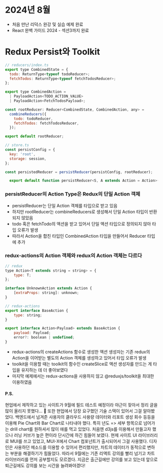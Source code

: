 # 2024년 8월
- 처음 만난 리덕스 완강 및 실습 예제 완료
- React 완벽 가이드 2024 - 섹션3까지 완료

# Redux Persist와 Toolkit

```js
// reducers/index.ts
export type CombinedState = {
  todo: ReturnType<typeof todoReducer>;
  fetchTodos: ReturnType<typeof fetchTodosReducer>;
};

export type CombinedAction =
  | PayloadAction<TODO_ACTION_VALUE>
  | PayloadAction<FetchTodosPayload>;

const rootReducer: Reducer<CombinedState, CombinedAction, any> =
  combineReducers({
    todo: todoReducer,
    fetchTodos: fetchTodosReducer,
  });

export default rootReducer;
```
```js
// store.ts
const persistConfig = {
  key: 'root',
  storage: session,
};

const persistedReducer = persistReducer(persistConfig, rootReducer);
```

```js
  export default function persistReducer<S, A extends Action = Action>(config: PersistConfig<S>, baseReducer: Reducer<S, A>): Reducer<S & PersistPartial, A>;
```

### persistReducer의 Action Type은 Redux의 단일 Action 객체

- persistReducer는 단일 Action 객체를 타입으로 받고 있음
- 하지만 rootReducer는 combineReducers로 생성해서 단일 Action 타입이 반환되지 않았음
- todo 혹은 fetchTodo의 액션을 받고 있어서 단일 액션 타입으로 정의되지 않아 타입 오류가 발생
- 따라서 Action을 합친 타입인 CombinedAction 타입을 만들어서 Reducer 타입에 추가

### redux-actions의 Action 객체와 redux의 Action 객체는 다르다

```js
// redux
type Action<T extends string = string> = {
    type: T;
};

interface UnknownAction extends Action {
    [extraProps: string]: unknown;
}

// redux-actions
export interface BaseAction {
    type: string;
}

export interface Action<Payload> extends BaseAction {
    payload: Payload;
    error?: boolean | undefined;
}
```

- redux-actions의 createActions 함수로 생성한 액션 생성자는 기존 redux의 Action을 이어받는 별도의 Action 객체를 생성하고 있어서 타입 오류가 발생
- toolkit을 이용할 때는 toolkit의 함수인 createSlice로 액션 생성자를 만드는 게 타입을 유지하는 데 더 좋아보였다
- 마지막 예제에서는 redux-actions을 사용하지 않고 @reduxjs/toolkit을 최대한 이용하였음

#### P.S.
현업에서 제작하고 있는 사이트가 9월에 필드 테스트 예정이라 야근이 잦아서 정리 글을 많이 올리지 못했다... 🥲
또한 현업에서 당장 요구했던 기술 스택이 있어서 그걸 알아봤었다.
백엔드에서 넘겨준 사용자의 클라우드 사용량 데이터와 리포트 생성 회수 등등을 이용해 Pie Chart와 Bar Chart로 나타내야 했다.
특히 년도 => 세부 항목으로 넘어가는 drill chart를 원하셔서 많이 애를 먹고 있었다.
처음엔 d3js를 이용해서 만들고자 했으나 러닝 커브가 높은 편이라 단시간에 하긴 힘들어 보였다.
현제 사이트 UI 라이브러리로 MUI를 쓰고 있었고, MUI-X에서 Chart 컴포넌트가 출시되어서 그걸 사용했다.
디자인은 사용하던 메소드를 이용할 수 있어서 편리했지만, 차트의 데이터가 동적으로 변하는 부분을 해결하기가 힘들었다.
따라서 9월에는 기존 리액트 강의를 빨리 넘기고 차트 라이브러리를 먼저 공부할지도 모르겠다.
지금은 출근길에만 강의를 보고 있는데 앞으로 퇴근길에도 강의를 보는 시간을 늘려봐야겠다!
